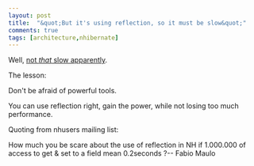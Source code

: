 ```yaml
---
layout: post
title:  "&quot;But it's using reflection, so it must be slow&quot;"
comments: true
tags: [architecture,nhibernate]
---
```



Well, [not *that* slow apparently](http://darioquintana.com.ar/blogging/?p=43). 



The lesson:

Don't be afraid of powerful tools. 

You can use reflection right, gain the power, while not losing too much performance.



Quoting from nhusers mailing list:

How much you be scare about the use of reflection in NH if 1.000.000 of access to get &amp; set to a field mean 0.2seconds ?-- Fabio Maulo

